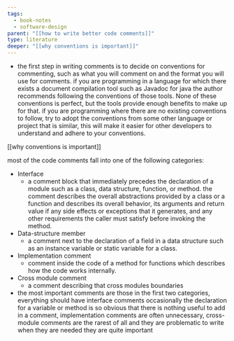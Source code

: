 ```yaml
---
tags:
  - book-notes
  - software-design
parent: "[[how to write better code comments]]"
type: literature
deeper: "[[why conventions is important]]"
---
```

- the first step in writing comments is to decide on conventions for commenting, such as what you will comment on and the format you will use for comments. if you are programming in a language for which there exists a document compilation tool such as Javadoc for java the author recommends following the conventions of those tools. None of these conventions is perfect, but the tools provide enough benefits to make up for that. if you are programming where there are no existing conventions to follow, try to adopt the conventions from some other language or project that is similar, this will make it easier for other developers to understand and adhere to your conventions.

[[why conventions is important]]

most of the code comments fall into one of the following categories:
- Interface
	- a comment block that immediately precedes the declaration of a module such as a class, data structure, function, or method. the comment describes the overall abstractions provided by a class or a function and describes its overall behavior, its arguments and return value if any side effects or exceptions that it generates, and any other requirements the caller must satisfy before invoking the method.
- Data-structure member
	- a comment next to the declaration of a field in a data structure such as an instance variable or static variable for a class.
- Implementation comment
	- comment inside the code of a method for functions which describes how the code works internally.
- Cross module comment
	- a comment describing that cross modules boundaries
- the most important comments are those in the first two categories, everything should have interface comments occasionally the declaration for a variable or method is so obvious that there is nothing useful to add in a comment, implementation comments are often unnecessary, cross-module comments are the rarest of all and they are problematic to write when they are needed they are quite important